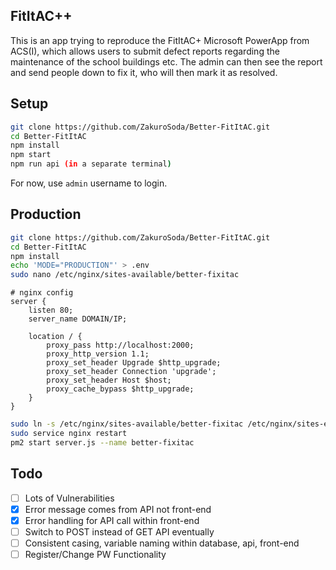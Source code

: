 ## FitItAC++
This is an app trying to reproduce the FitItAC+ Microsoft PowerApp from ACS(I), which allows users to submit defect reports regarding the maintenance of the school buildings etc. The admin can then see the report and send people down to fix it, who will then mark it as resolved.

## Setup

```bash
git clone https://github.com/ZakuroSoda/Better-FitItAC.git
cd Better-FitItAC
npm install
npm start
npm run api (in a separate terminal)
```

For now, use `admin` username to login.

## Production
```bash
git clone https://github.com/ZakuroSoda/Better-FitItAC.git
cd Better-FitItAC
npm install
echo 'MODE="PRODUCTION"' > .env
sudo nano /etc/nginx/sites-available/better-fixitac
```
```nginx
# nginx config
server {
    listen 80;
    server_name DOMAIN/IP;

    location / {
        proxy_pass http://localhost:2000;
        proxy_http_version 1.1;
        proxy_set_header Upgrade $http_upgrade;
        proxy_set_header Connection 'upgrade';
        proxy_set_header Host $host;
        proxy_cache_bypass $http_upgrade;
    }
}
```
```bash
sudo ln -s /etc/nginx/sites-available/better-fixitac /etc/nginx/sites-enabled
sudo service nginx restart
pm2 start server.js --name better-fixitac
```

## Todo
- [ ] Lots of Vulnerabilities
- [X] Error message comes from API not front-end
- [X] Error handling for API call within front-end
- [ ] Switch to POST instead of GET API eventually
- [ ] Consistent casing, variable naming within database, api, front-end
- [ ] Register/Change PW Functionality
